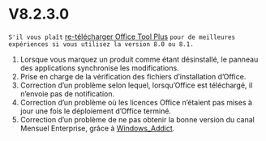 # V8.2.3.0

`S'il vous plaît` [re-télécharger Office Tool Plus](http://otp.landian.vip/) `pour de meilleures expériences si vous utilisez la version 8.0 ou 8.1.`

1. Lorsque vous marquez un produit comme étant désinstallé, le panneau des applications synchronise les modifications.
2. Prise en charge de la vérification des fichiers d’installation d’Office.
3. Correction d’un problème selon lequel, lorsqu’Office est téléchargé, il n’envoie pas de notification.
4. Correction d’un problème où les licences Office n’étaient pas mises à jour une fois le déploiement d’Office terminé.
5. Correction d’un problème de ne pas obtenir la bonne version du canal Mensuel Enterprise, grâce à [Windows_Addict](https://forums.mydigitallife.net/threads/tool-office-tool-plus-v8-2-official-thread.82730/page-7#post-1666180).